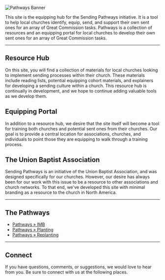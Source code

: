 ![Pathways Banner](https://i.imgur.com/6GVT5WT.png)

This site is the equipping hub for the Sending Pathways initiative. It is a tool to help local churches identify, equip, send, and support their own sent ones for an array of Great Commission tasks. Pathways is a collection of resources and an equipping portal for local churches to develop their own sent ones for an array of Great Commission tasks. 

---
## Resource Hub
On this site, you will find a collection of materials for local churches looking to implement sending processes within their church. These materials include reading lists, potential equipping cohort materials, and explainers for developing a sending culture within a church. This resource hub is continually in development, and we hope to continue adding valuable tools as we develop them.

## Equipping Portal
In addition to a resource hub, we desire that the site itself will become a tool for training both churches and potential sent ones from their churches. Our goal is to provide a central location for associations, churches, and individuals to point those they are equipping to walk through a training process.

## The Union Baptist Association
Sending Pathways is an initiative of the Union Baptist Association, and was designed specifically for our churches. However, our desire has always been for our work with this issue to be a resource to other associations and church networks. To that end, we've developed this site with minimal branding as a resource to the church in North America. 

---
## The Pathways
* [Pathways » IMB](/imb/pathways-imb-instructional-guide/)
* [Pathways » Planting](/planting/pathways-planting-intro/)
* [Pathways » Replanting](/replanting/pathways-replanting-intro/)

---
## Connect
If you have questions, comments, or suggestions, we would love to hear from you. Be sure to connect with us at the following places.

